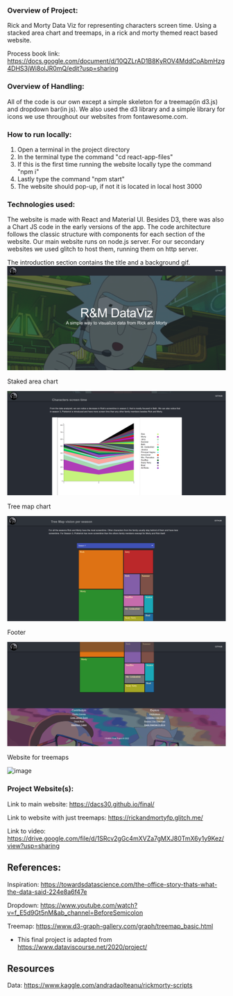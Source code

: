 ### Overview of Project:

Rick and Morty Data Viz for representing characters screen time. Using a stacked area chart and treemaps, in a rick and morty themed react based website.

Process book link: https://docs.google.com/document/d/10QZLrAD1B8KyROV4MddCoAbmHzg4DHS3jWi8olJR0mQ/edit?usp=sharing

### Overview of Handling:

All of the code is our own except a simple skeleton for a treemap(in d3.js) and dropdown bar(in js). We also used the d3 library and a simple library for icons we use throughout our websites from fontawesome.com.

### How to run locally:

1. Open a terminal in the project directory
2. In the terminal type the command "cd react-app-files"
3. If this is the first time running the website locally type the command "npm i"
4. Lastly type the command "npm start"
5. The website should pop-up, if not it is located in local host 3000

### Technologies used:
The website is made with React and Material UI. Besides D3, there was also a Chart JS code in the early versions of the app. The code architecture follows the classic structure with components for each section of the website. Our main website runs on node.js server. For our secondary websites we used glitch to host them, running them on http server.

The introduction section contains the title and a background gif.
![intro page](./intro-page.png)

Staked area chart

![first chart](./first-chart.png)

Tree map chart

![first chart](./second-chart.png)



Footer

![first chart](./last-pic.png)

Website for treemaps

![image](https://user-images.githubusercontent.com/73619173/156631854-8b85b351-3b7e-4a26-ad12-dd007a8f8016.png)

### Project Website(s):

Link to main website: https://dacs30.github.io/final/

Link to website with just treemaps: https://rickandmortyfp.glitch.me/

Link to video: https://drive.google.com/file/d/1SRcv2gGc4mXVZa7gMXJ80TmX6y1y9Kez/view?usp=sharing

References:
---

Inspiration: https://towardsdatascience.com/the-office-story-thats-what-the-data-said-224e8a6f47e

Dropdown: https://www.youtube.com/watch?v=f_E5d9Gt5nM&ab_channel=BeforeSemicolon

Treemap: https://www.d3-graph-gallery.com/graph/treemap_basic.html

- This final project is adapted from https://www.dataviscourse.net/2020/project/

Resources
---
Data: https://www.kaggle.com/andradaolteanu/rickmorty-scripts
